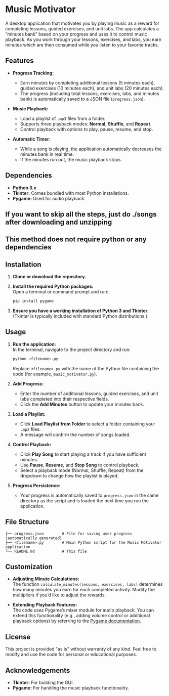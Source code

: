 # Music Motivator

A desktop application that motivates you by playing music as a reward for completing lessons, guided exercises, and unit labs. The app calculates a “minutes bank” based on your progress and uses it to control music playback. As you work through your lessons, exercises, and labs, you earn minutes which are then consumed while you listen to your favorite tracks.

## Features

- **Progress Tracking:**  
  - Earn minutes by completing additional lessons (5 minutes each), guided exercises (10 minutes each), and unit labs (20 minutes each).  
  - The progress (including total lessons, exercises, labs, and minutes bank) is automatically saved to a JSON file (`progress.json`).

- **Music Playback:**  
  - Load a playlist of `.mp3` files from a folder.  
  - Supports three playback modes: **Normal**, **Shuffle**, and **Repeat**.  
  - Control playback with options to play, pause, resume, and stop.

- **Automatic Timer:**  
  - While a song is playing, the application automatically decreases the minutes bank in real time.  
  - If the minutes run out, the music playback stops.

## Dependencies

- **Python 3.x**  
- **Tkinter:** Comes bundled with most Python installations.  
- **Pygame:** Used for audio playback.

## **If you want to skip all the steps, just do ./songs after downloading and unzipping**
## **This method does not require python or any dependencies**

## Installation

1. **Clone or download the repository.**

2. **Install the required Python packages:**  
   Open a terminal or command prompt and run:
   ```bash
   pip install pygame
   ```

3. **Ensure you have a working installation of Python 3 and Tkinter.**  
   (Tkinter is typically included with standard Python distributions.)

## Usage

1. **Run the application:**  
   In the terminal, navigate to the project directory and run:
   ```bash
   python <filename>.py
   ```
   Replace `<filename>.py` with the name of the Python file containing the code (for example, `music_motivator.py`).

2. **Add Progress:**  
   - Enter the number of additional lessons, guided exercises, and unit labs completed into their respective fields.  
   - Click the **Add Minutes** button to update your minutes bank.

3. **Load a Playlist:**  
   - Click **Load Playlist from Folder** to select a folder containing your `.mp3` files.  
   - A message will confirm the number of songs loaded.

4. **Control Playback:**  
   - Click **Play Song** to start playing a track if you have sufficient minutes.  
   - Use **Pause**, **Resume**, and **Stop Song** to control playback.  
   - Select a playback mode (Normal, Shuffle, Repeat) from the dropdown to change how the playlist is played.

5. **Progress Persistence:**  
   - Your progress is automatically saved to `progress.json` in the same directory as the script and is loaded the next time you run the application.

## File Structure

```
├── progress.json        # File for saving user progress (automatically generated)
├── <filename>.py        # Main Python script for the Music Motivator application
└── README.md            # This file
```

## Customization

- **Adjusting Minute Calculations:**  
  The function `calculate_minutes(lessons, exercises, labs)` determines how many minutes you earn for each completed activity. Modify the multipliers if you’d like to adjust the rewards.

- **Extending Playback Features:**  
  The code uses Pygame’s mixer module for audio playback. You can extend this functionality (e.g., adding volume control or additional playback options) by referring to the [Pygame documentation](https://www.pygame.org/docs/).

## License

This project is provided "as is" without warranty of any kind. Feel free to modify and use the code for personal or educational purposes.

## Acknowledgements

- **Tkinter:** For building the GUI.  
- **Pygame:** For handling the music playback functionality.

